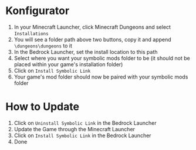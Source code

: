 ﻿# Konfigurator
1. In your Minecraft Launcher, click Minecraft Dungeons and select `Installations`
2. You will see a folder path above two buttons, copy it and append `\dungeons\dungeons` to it
3. In the Bedrock Launcher, set the install location to this path
4. Select where you want your symbolic mods folder to be (it should not be placed within your game's installation folder)
5. Click on `Install Symbolic Link`
6. Your game's mod folder should now be paired with your symbolic mods folder

# How to Update
1. Click on `Uninstall Symbolic Link` in the Bedrock Launcher
2. Update the Game through the Minecraft Launcher
3. Click on `Install Symbolic Link` in the Bedrock Launcher
4. Done